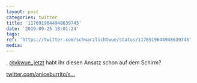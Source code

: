 ```yaml
---
layout: post
categories: twitter
title: '1176919644948639745'
date: '2019-09-25 18:01:24'
tags: 
ref: 'https://twitter.com/schwarzlichtwue/status/1176919644948639745'
media:
---
```

. [@vkwue_jetzt](https://twitter.com/vkwue_jetzt) habt ihr diesen Ansatz schon auf dem Schirm?

[twitter.com/aniceburrito/s…](https://twitter.com/aniceburrito/status/1176505917594132481?s=19) 

